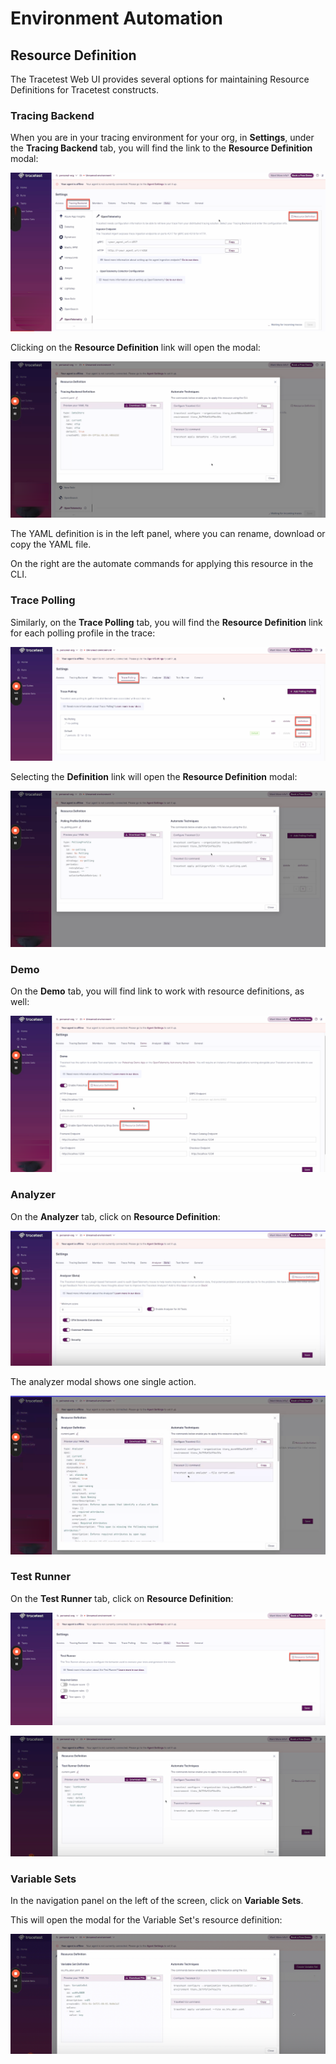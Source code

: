 # Environment Automation

## Resource Definition

The Tracetest Web UI provides several options for maintaining Resource Definitions for Tracetest constructs.

### Tracing Backend

When you are in your tracing environment for your org, in **Settings**, under the **Tracing Backend** tab, you will find the link to the **Resource Definition** modal:

![Resource Definition](../img/resource-definition.png)

Clicking on the **Resource Definition** link will open the modal:

![Resource Definition Modal](../img/resource-definition-modal.png)

The YAML definition is in the left panel, where you can rename, download or copy the YAML file.

On the right are the automate commands for applying this resource in the CLI.

### Trace Polling

Similarly, on the **Trace Polling** tab, you will find the **Resource Definition** link for each polling profile in the trace:

![Trace Polling Resource Definition](../img/trace-polling-resource-definition.png)

Selecting the **Definition** link will open the **Resource Definition** modal:

![Trace Polling Resource Definition Modal](../img/trace-polling-resource-definition-modal.png)

### Demo

On the **Demo** tab, you will find link to work with resource definitions, as well:

![Demo Resource Definition](../img/demo-resource-definition.png)

### Analyzer

On the **Analyzer** tab, click on **Resource Definition**:

![Analyzer Resource Definition](../img/analyzer-resource-definition.png)

The analyzer modal shows one single action.

![Analyzer Resource Definition Modal](../img/analyzer-resource-definition-modal.png)

### Test Runner

On the **Test Runner** tab, click on **Resource Definition**:

![Test Runner Resource Definition](../img/test-runner-resource-definition.png)

![Test Runner Resource Definition Modal](../img/test-runner-resource-definition-modal.png)

### Variable Sets

In the navigation panel on the left of the screen, click on **Variable Sets**.


This will open the modal for the Variable Set's resource definition:

![ Resource Definition Modal](../img/variable-set-resource-definition-modal.png)

